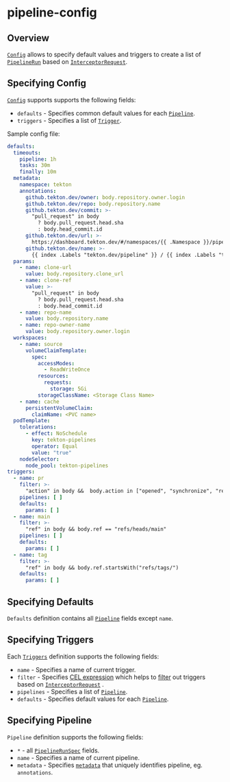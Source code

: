 # pipeline-config

## Overview

[`Config`](../pkg/pipelineconfig/config.go) allows to specify default values and triggers to create a list
of [`PipelineRun`](https://tekton.dev/docs/pipelines/pipelineruns/) based
on [`InterceptorRequest`](https://pkg.go.dev/github.com/tektoncd/triggers/pkg/apis/triggers/v1beta1#InterceptorRequest).

## Specifying Config

[`Config`](../pkg/pipelineconfig/config.go) supports supports the following fields:

- `defaults` - Specifies common default values for each [`Pipeline`](#specifying-defaults).
- `triggers` - Specifies a list of [`Trigger`](#specifying-triggers).

Sample config file:

```yaml
defaults:
  timeouts:
    pipeline: 1h
    tasks: 30m
    finally: 10m
  metadata:
    namespace: tekton
    annotations:
      github.tekton.dev/owner: body.repository.owner.login
      github.tekton.dev/repo: body.repository.name
      github.tekton.dev/commit: >-
        "pull_request" in body
          ? body.pull_request.head.sha
          : body.head_commit.id
      github.tekton.dev/url: >-
        https://dashboard.tekton.dev/#/namespaces/{{ .Namespace }}/pipelineruns/{{ index .Labels "tekton.dev/pipelineRun" }}?pipelineTask={{ index .Labels "tekton.dev/pipelineTask" }}
      github.tekton.dev/name: >-
        {{ index .Labels "tekton.dev/pipeline" }} / {{ index .Labels "tekton.dev/pipelineTask" }}
  params:
    - name: clone-url
      value: body.repository.clone_url
    - name: clone-ref
      value: >-
        "pull_request" in body
          ? body.pull_request.head.sha
          : body.head_commit.id
    - name: repo-name
      value: body.repository.name
    - name: repo-owner-name
      value: body.repository.owner.login
  workspaces:
    - name: source
      volumeClaimTemplate:
        spec:
          accessModes:
            - ReadWriteOnce
          resources:
            requests:
              storage: 5Gi
          storageClassName: <Storage Class Name>
    - name: cache
      persistentVolumeClaim:
        claimName: <PVC name>
  podTemplate:
    tolerations:
      - effect: NoSchedule
        key: tekton-pipelines
        operator: Equal
        value: "true"
    nodeSelector:
      node_pool: tekton-pipelines
triggers:
  - name: pr
    filter: >-
      "action" in body &&  body.action in ["opened", "synchronize", "reopened"]
    pipelines: [ ]
    defaults:
      params: [ ]
  - name: main
    filter: >-
      "ref" in body && body.ref == "refs/heads/main"
    pipelines: [ ]
    defaults:
      params: [ ]
  - name: tag
    filter: >-
      "ref" in body && body.ref.startsWith("refs/tags/")
    defaults:
      params: [ ]
```

## Specifying Defaults

`Defaults` definition contains all [`Pipeline`](#specifying-pipeline) fields except `name`.

## Specifying Triggers

Each [`Triggers`](../pkg/pipelineconfig/trigger.go) definition supports the following fields:

- `name` - Specifies a name of current trigger.
- `filter` - Specifies [CEL expression](https://github.com/google/cel-spec) which helps
  to [filter](../pkg/pipelineconfig/trigger_filter.go) out triggers based
  on [`InterceptorRequest`](https://pkg.go.dev/github.com/tektoncd/triggers/pkg/apis/triggers/v1beta1#InterceptorRequest)
  .
- `pipelines` - Specifies a list of [`Pipeline`](#specifying-pipeline).
- `defaults` - Specifies default values for each [`Pipeline`](#specifying-pipeline).

## Specifying Pipeline

`Pipeline` definition supports the following fields:

- `*` -
  all [`PipelineRunSpec`](https://pkg.go.dev/github.com/tektoncd/pipeline/pkg/apis/pipeline/v1beta1#PipelineRunSpec)
  fields.
- `name` - Specifies a name of current pipeline.
- `metadata` - Specifies [`metadata`](https://pkg.go.dev/k8s.io/apimachinery/pkg/apis/meta/v1#ObjectMeta) that uniquely
  identifies pipeline, eg. `annotations`.
